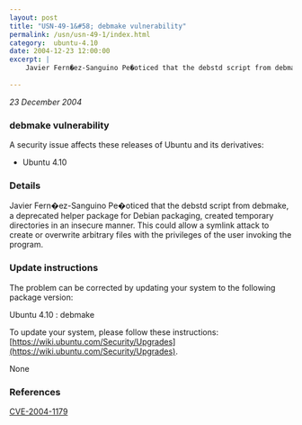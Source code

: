 ```yaml
---
layout: post
title: "USN-49-1&#58; debmake vulnerability"
permalink: /usn/usn-49-1/index.html
category:  ubuntu-4.10
date: 2004-12-23 12:00:00
excerpt: |
    Javier Fern�ez-Sanguino Pe�oticed that the debstd script from debmake, a deprecated helper package for Debian packaging, created temporary directories in an insecure manner. This could allow a symlink attack to create or overwrite arbitrary files with the privileges of the user invoking the program.
    
--- 
```

 
 

*23 December 2004*

### debmake vulnerability

A security issue affects these releases of Ubuntu and its derivatives:

* Ubuntu 4.10

### Details

Javier Fern�ez-Sanguino Pe�oticed that the debstd script from debmake, a deprecated helper package for Debian packaging, created temporary directories in an insecure manner. This could allow a symlink attack to create or overwrite arbitrary files with the privileges of the user invoking the program.

### Update instructions

The problem can be corrected by updating your system to the following package version:

Ubuntu 4.10
 : debmake 

To update your system, please follow these instructions: [https://wiki.ubuntu.com/Security/Upgrades](https://wiki.ubuntu.com/Security/Upgrades).

None

### References

 
 [CVE-2004-1179](http://people.ubuntu.com/~ubuntu-security/cve/CVE-2004-1179)
 

